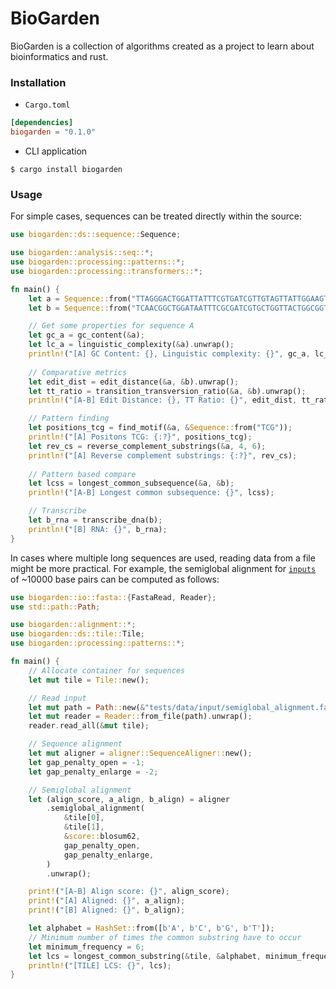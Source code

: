 # BioGarden

BioGarden is a collection of algorithms created as a project to learn about bioinformatics and rust.

### Installation

- `Cargo.toml`

```toml
[dependencies]
biogarden = "0.1.0"
```

- CLI application

```
$ cargo install biogarden
```

### Usage

For simple cases, sequences can be treated directly within the source:

```rust
use biogarden::ds::sequence::Sequence;

use biogarden::analysis::seq::*;
use biogarden::processing::patterns::*;
use biogarden::processing::transformers::*;

fn main() {
    let a = Sequence::from("TTAGGGACTGGATTATTTCGTGATCGTTGTAGTTATTGGAAGTACGGGCATCAACCCAGTT");
    let b = Sequence::from("TCAACGGCTGGATAATTTCGCGATCGTGCTGGTTACTGGCGGTACGAGTGTTCCTTTGGGT");

    // Get some properties for sequence A
    let gc_a = gc_content(&a);
    let lc_a = linguistic_complexity(&a).unwrap();
    println!("[A] GC Content: {}, Linguistic complexity: {}", gc_a, lc_a);
    
    // Comparative metrics
    let edit_dist = edit_distance(&a, &b).unwrap();
    let tt_ratio = transition_transversion_ratio(&a, &b).unwrap();
    println!("[A-B] Edit Distance: {}, TT Ratio: {}", edit_dist, tt_ratio);

    // Pattern finding
    let positions_tcg = find_motif(&a, &Sequence::from("TCG"));
    println!("[A] Positons TCG: {:?}", positions_tcg);
    let rev_cs = reverse_complement_substrings(&a, 4, 6);
    println!("[A] Reverse complement substrings: {:?}", rev_cs);
    
    // Pattern based compare
    let lcss = longest_common_subsequence(&a, &b);
    println!("[A-B] Longest common subsequence: {}", lcss);

    // Transcribe    
    let b_rna = transcribe_dna(b);
    println!("[B] RNA: {}", b_rna);
}
```

In cases where multiple long sequences are used, reading data from a file might be more practical.
For example, the semiglobal alignment for [`inputs`](https://github.com/symm3try/biogarden/blob/master/tests/data/input/semiglobal_alignment.fasta) 
of ~10000 base pairs can be computed as follows:

```rust
use biogarden::io::fasta::{FastaRead, Reader};
use std::path::Path;

use biogarden::alignment::*;
use biogarden::ds::tile::Tile;
use biogarden::processing::patterns::*;

fn main() {
    // Allocate container for sequences
    let mut tile = Tile::new();

    // Read input
    let mut path = Path::new(&"tests/data/input/semiglobal_alignment.fasta");
    let mut reader = Reader::from_file(path).unwrap();
    reader.read_all(&mut tile);

    // Sequence alignment
    let mut aligner = aligner::SequenceAligner::new();
    let gap_penalty_open = -1;
    let gap_penalty_enlarge = -2;

    // Semiglobal alignment 
    let (align_score, a_align, b_align) = aligner
        .semiglobal_alignment(
            &tile[0],
            &tile[1],
            &score::blosum62,
            gap_penalty_open,
            gap_penalty_enlarge,
        )
        .unwrap();

    print!("[A-B] Align score: {}", align_score);
    print!("[A] Aligned: {}", a_align);
    print!("[B] Aligned: {}", b_align);

    let alphabet = HashSet::from([b'A', b'C', b'G', b'T']);
    // Minimum number of times the common substring have to occur
    let minimum_frequency = 6; 
    let lcs = longest_common_substring(&tile, &alphabet, minimum_frequency).unwrap();
    println!("[TILE] LCS: {}", lcs);
}
```

